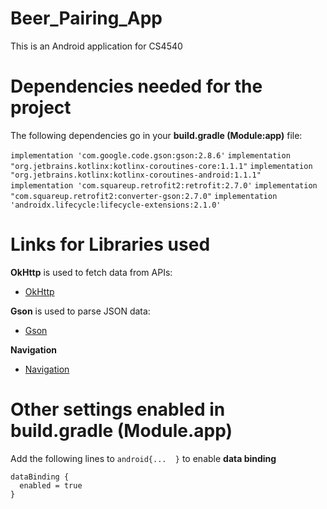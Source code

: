 # Beer_Pairing_App
This is an Android application for CS4540

# Dependencies needed for the project
The following dependencies go in your **build.gradle (Module:app)** file:  

`implementation 'com.google.code.gson:gson:2.8.6'`
`implementation "org.jetbrains.kotlinx:kotlinx-coroutines-core:1.1.1"`
`implementation "org.jetbrains.kotlinx:kotlinx-coroutines-android:1.1.1"`
`implementation 'com.squareup.retrofit2:retrofit:2.7.0'`
`implementation "com.squareup.retrofit2:converter-gson:2.7.0"`
`implementation 'androidx.lifecycle:lifecycle-extensions:2.1.0'`

# Links for Libraries used
**OkHttp** is used to fetch data from APIs:  
- [OkHttp](https://square.github.io/okhttp/)

**Gson** is used to parse JSON data:  
- [Gson](https://guides.codepath.com/android/leveraging-the-gson-library)  


**Navigation**  
- [Navigation](https://developer.android.com/jetpack/androidx/releases/navigation)

# Other settings enabled in build.gradle (Module.app)
Add the following lines to `android{...  }` to enable **data binding**  
```
dataBinding {  
  enabled = true  
}  
```
